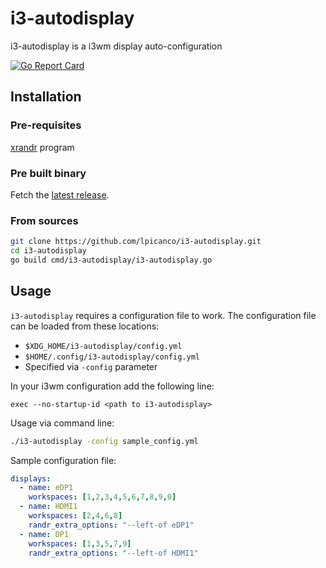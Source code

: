 # i3-autodisplay
i3-autodisplay is a i3wm display auto-configuration

[![Go Report Card](https://goreportcard.com/badge/github.com/lpicanco/i3-autodisplay)](https://goreportcard.com/report/github.com/lpicanco/i3-autodisplay)

## Installation

### Pre-requisites
[xrandr](https://www.x.org/archive/current/doc/man/man1/xrandr.1.xhtml) program

### Pre built binary
Fetch the [latest release](https://github.com/lpicanco/i3-autodisplay/releases).

### From sources

```bash
git clone https://github.com/lpicanco/i3-autodisplay.git
cd i3-autodisplay
go build cmd/i3-autodisplay/i3-autodisplay.go
```

## Usage
`i3-autodisplay` requires a configuration file to work. The configuration file can be loaded from these locations:

* `$XDG_HOME/i3-autodisplay/config.yml`
* `$HOME/.config/i3-autodisplay/config.yml`
* Specified via `-config` parameter

In your i3wm configuration add the following line:

```
exec --no-startup-id <path to i3-autodisplay>
```

Usage via command line:
```bash
./i3-autodisplay -config sample_config.yml
```

Sample configuration file:
```yaml
displays:
  - name: eDP1
    workspaces: [1,2,3,4,5,6,7,8,9,0]
  - name: HDMI1
    workspaces: [2,4,6,8]
    randr_extra_options: "--left-of eDP1"
  - name: DP1
    workspaces: [1,3,5,7,9]
    randr_extra_options: "--left-of HDMI1"
```

